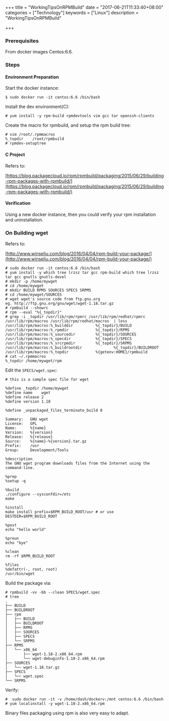 +++
title = "WorkingTipsOnRPMBuild"
date = "2017-06-21T11:33:40+08:00"
categories = ["Technology"]
keywords = ["Linux"]
description = "WorkingTipsOnRPMBuild"

+++
### Prerequisites
From docker images Centos:6.6.    

### Steps
#### Environment Preparation
Start the docker instance:    

```
$ sudo docker run -it centos:6.6 /bin/bash
```
Install the dev environment(C):  

```
# yum install -y rpm-build rpmdevtools vim gcc tar openssh-clients

```
Create the macro for rpmbuild, and setup the rpm build tree:   

```
# vim /root/.rpmmacros
%_topdir    /root/rpmbuild
# rpmdev-setuptree
```

#### C Project
Refers to:    

[https://blog.packagecloud.io/rpm/rpmbuild/packaging/2015/06/29/building-rpm-packages-with-rpmbuild/](https://blog.packagecloud.io/rpm/rpmbuild/packaging/2015/06/29/building-rpm-packages-with-rpmbuild/)    

#### Verification
Using a new docker instance, then you could verify your rpm installation and
uninstallation.   

### On Building wget
Refers to:   

[http://www.winseliu.com/blog/2016/04/04/rpm-build-your-package/](http://www.winseliu.com/blog/2016/04/04/rpm-build-your-package/)    

```
# sudo docker run -it centos:6.6 /bin/bash
# yum install -y which tree lrzsz tar gcc rpm-build which tree lrzsz tar gcc gnutls gnutls-devel
# mkdir -p /home/mywget
# cd /home/mywget
# mkdir BUILD RPMS SOURCES SPECS SRPMS
# cd /home/mywget/SOURCES
# wget wget's source code from ftp.gnu.org
eg. http://ftp.gnu.org/gnu/wget/wget-1.18.tar.gz
# rpmbuild --showrc
# rpm --eval "%{_topdir}"
# grep -i _topdir /usr/lib/rpm/rpmrc /usr/lib/rpm/redhat/rpmrc /usr/lib/rpm/macros /usr/lib/rpm/redhat/macros  | less
/usr/lib/rpm/macros:%_builddir          %{_topdir}/BUILD
/usr/lib/rpm/macros:%_rpmdir            %{_topdir}/RPMS
/usr/lib/rpm/macros:%_sourcedir         %{_topdir}/SOURCES
/usr/lib/rpm/macros:%_specdir           %{_topdir}/SPECS
/usr/lib/rpm/macros:%_srcrpmdir         %{_topdir}/SRPMS
/usr/lib/rpm/macros:%_buildrootdir              %{_topdir}/BUILDROOT
/usr/lib/rpm/macros:%_topdir            %{getenv:HOME}/rpmbuild
# cat ~/.rpmmacros 
%_topdir /home/mywget/rpm
``` 
Edit the `SPECS/wget.spec`:    

```
# this is a sample spec file for wget
  
%define _topdir /home/mywget
%define name    wget
%define release 2
%define version 1.18

%define _unpackaged_files_terminate_build 0

Summary:   GNU wget
License:   GPL
Name:      %{name}
Version:   %{version}
Release:   %{release}
Source:    %{name}-%{version}.tar.gz
Prefix:    /usr
Group:     Development/Tools

%description
The GNU wget program downloads files from the Internet using the command-line.

%prep
%setup -q

%build
./configure --sysconfdir=/etc
make

%install
make install prefix=$RPM_BUILD_ROOT/usr # or use DESTDIR=$RPM_BUILD_ROOT

%post
echo "hello world"

%preun
echo "bye"

%clean
rm -rf $RPM_BUILD_ROOT

%files
%defattr(-, root, root)
/usr/bin/wget
```
Build the package via:    

```
# rpmbuild -vv -bb --clean SPECS/wget.spec 
# tree
.
├── BUILD
├── BUILDROOT
├── rpm
│   ├── BUILD
│   ├── BUILDROOT
│   ├── RPMS
│   ├── SOURCES
│   ├── SPECS
│   └── SRPMS
├── RPMS
│   └── x86_64
│       ├── wget-1.18-2.x86_64.rpm
│       └── wget-debuginfo-1.18-2.x86_64.rpm
├── SOURCES
│   └── wget-1.18.tar.gz
├── SPECS
│   └── wget.spec
└── SRPMS
```
Verify:    

```
#  sudo docker run -it -v /home/dash/dockerv:/mnt centos:6.6 /bin/bash
# yum localinstall -y wget-1.18-2.x86_64.rpm
```

Binary files packaging using rpm is also very easy to adapt.   
